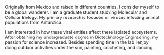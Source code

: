 Originally from Mexico and raised in different countries, I consider myself to be a global wanderer. I am a graduate student studying Molecular and Cellular Biology. My primary research is focused on viruses infecting animal populations from Antarctica.

I am interested in how these viral entities affect these isolated ecosystems. After obtaining my undergraduate degree in Biotechnology Engineering, my passion for science increased. Besides spending time in the lab I enjoy doing outdoor activities under the sun, painting, crocheting, and dancing.
